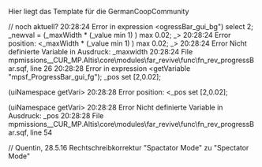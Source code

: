 Hier liegt das Template für die GermanCoopCommunity


// noch aktuell?
20:28:24 Error in expression <ogressBar_gui_bg") select 2;
_newval = (_maxWidth * (_value min 1) ) max 0.02;
_>
20:28:24   Error position: <_maxWidth * (_value min 1) ) max 0.02;
_>
20:28:24   Error Nicht definierte Variable in Ausdruck: _maxwidth
20:28:24 File mpmissions\__CUR_MP.Altis\core\modules\far_revive\func\fn_rev_progressBar.sqf, line 26
20:28:28 Error in expression <getVariable "mpsf_ProgressBar_gui_fg");
_pos set [2,0.02];

(uiNamespace getVari>
20:28:28   Error position: <_pos set [2,0.02];

(uiNamespace getVari>
20:28:28   Error Nicht definierte Variable in Ausdruck: _pos
20:28:28 File mpmissions\__CUR_MP.Altis\core\modules\far_revive\func\fn_rev_progressBar.sqf, line 54

// Quentin, 28.5.16
Rechtschreibkorrektur "Spactator Mode" zu "Spectator Mode"
